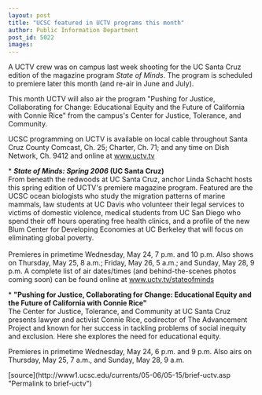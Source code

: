 ```yaml
---
layout: post
title: "UCSC featured in UCTV programs this month"
author: Public Information Department
post_id: 5022
images:
---
```


<a name="content" id="content"></a>
<p>
  A UCTV crew was on campus last week shooting for the UC Santa Cruz edition of the magazine program <i>State of Minds</i>. The program is scheduled to premiere later this month (and re-air in June and July).
</p>
<p>
  This month UCTV will also air the program "Pushing for Justice, Collaborating for Change: Educational Equity and the Future of California with Connie Rice" from the campus's Center for Justice, Tolerance, and Community.
</p>
<p>
  UCSC programming on UCTV is available on local cable throughout Santa Cruz County Comcast, Ch. 25; Charter, Ch. 71; and any time on Dish Network, Ch. 9412 and online at <a href="http://www.uctv.tv">www.uctv.tv</a>
</p>
<p>
  * <b><i>State of Minds: Spring 2006</i> (UC Santa Cruz)</b><br>
  From beneath the redwoods at UC Santa Cruz, anchor Linda Schacht hosts this spring edition of UCTV's premiere magazine program. Featured are the UCSC ocean biologists who study the migration patterns of marine mammals, law students at UC Davis who volunteer their legal services to victims of domestic violence, medical students from UC San Diego who spend their off hours operating free health clinics, and a profile of the new Blum Center for Developing Economies at UC Berkeley that will focus on eliminating global poverty.<br>
  <br>
  Premieres in primetime Wednesday, May 24, 7 p.m. and 10 p.m. Also shows on Thursday, May 25, 8 a.m.; Friday, May 26, 5 a.m.; and Sunday, May 28, 9 p.m. A complete list of air dates/times (and behind-the-scenes photos coming soon) can be found online at <a href="http://www.uctv.tv/stateofminds">www.uctv.tv/stateofminds</a>
</p>
<p>
  * <b>"Pushing for Justice, Collaborating for Change: Educational Equity and the Future of California with Connie Rice"</b><br>
  The Center for Justice, Tolerance, and Community at UC Santa Cruz presents lawyer and activist Connie Rice, codirector of The Advancement Project and known for her success in tackling problems of social inequity and exclusion. Here she explores the need for educational equity.
</p>
<p>
  Premieres in primetime Wednesday, May 24, 6 p.m. and 9 p.m. Also airs on Thursday, May 25, 7 a.m., and Sunday, May 28, 9 a.m.<br>
</p>
[source](http://www1.ucsc.edu/currents/05-06/05-15/brief-uctv.asp "Permalink to brief-uctv")
